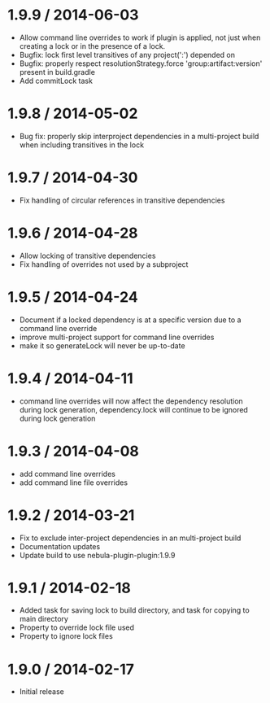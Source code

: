 1.9.9 / 2014-06-03
==================

* Allow command line overrides to work if plugin is applied, not just when creating a lock or in the presence of a lock.
* Bugfix: lock first level transitives of any project(':<project>') depended on
* Bugfix: properly respect resolutionStrategy.force 'group:artifact:version' present in build.gradle
* Add commitLock task

1.9.8 / 2014-05-02
==================

* Bug fix: properly skip interproject dependencies in a multi-project build when including transitives in the lock

1.9.7 / 2014-04-30
==================

* Fix handling of circular references in transitive dependencies

1.9.6 / 2014-04-28
==================

* Allow locking of transitive dependencies
* Fix handling of overrides not used by a subproject

1.9.5 / 2014-04-24
==================

* Document if a locked dependency is at a specific version due to a command line override
* improve multi-project support for command line overrides
* make it so generateLock will never be up-to-date

1.9.4 / 2014-04-11
==================

* command line overrides will now affect the dependency resolution during lock generation, dependency.lock will continue to be ignored during lock generation

1.9.3 / 2014-04-08
==================

* add command line overrides
* add command line file overrides

1.9.2 / 2014-03-21
==================

* Fix to exclude inter-project dependencies in an multi-project build
* Documentation updates
* Update build to use nebula-plugin-plugin:1.9.9

1.9.1 / 2014-02-18
==================

* Added task for saving lock to build directory, and task for copying to main directory
* Property to override lock file used
* Property to ignore lock files

1.9.0 / 2014-02-17
==================

* Initial release

